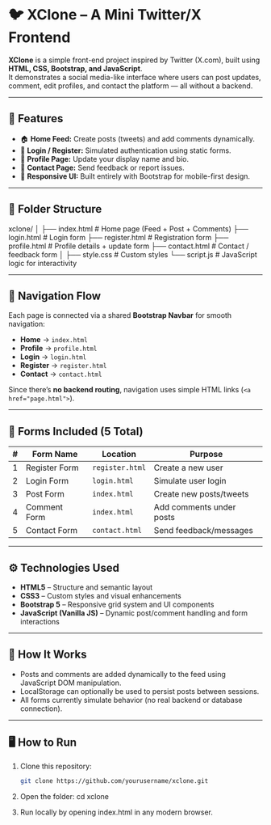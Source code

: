 # 🐦 XClone – A Mini Twitter/X Frontend

**XClone** is a simple front-end project inspired by Twitter (X.com), built using **HTML, CSS, Bootstrap, and JavaScript**.  
It demonstrates a social media-like interface where users can post updates, comment, edit profiles, and contact the platform — all without a backend.

---

## 🚀 Features

- 🏠 **Home Feed:** Create posts (tweets) and add comments dynamically.  
- 🔑 **Login / Register:** Simulated authentication using static forms.  
- 👤 **Profile Page:** Update your display name and bio.  
- 💬 **Contact Page:** Send feedback or report issues.  
- 🌙 **Responsive UI:** Built entirely with Bootstrap for mobile-first design.  

---

## 📁 Folder Structure

xclone/
│
├── index.html # Home page (Feed + Post + Comments)
├── login.html # Login form
├── register.html # Registration form
├── profile.html # Profile details + update form
├── contact.html # Contact / feedback form
│
├── style.css # Custom styles
└── script.js # JavaScript logic for interactivity


---

## 🧭 Navigation Flow

Each page is connected via a shared **Bootstrap Navbar** for smooth navigation:

- **Home** → `index.html`  
- **Profile** → `profile.html`  
- **Login** → `login.html`  
- **Register** → `register.html`  
- **Contact** → `contact.html`

Since there’s **no backend routing**, navigation uses simple HTML links (`<a href="page.html">`).

---

## 🧩 Forms Included (5 Total)

| # | Form Name | Location | Purpose |
|---|------------|-----------|----------|
| 1 | Register Form | `register.html` | Create a new user |
| 2 | Login Form | `login.html` | Simulate user login |
| 3 | Post Form | `index.html` | Create new posts/tweets |
| 4 | Comment Form | `index.html` | Add comments under posts |
| 5 | Contact Form | `contact.html` | Send feedback/messages |

---

## ⚙️ Technologies Used

- **HTML5** – Structure and semantic layout  
- **CSS3** – Custom styles and visual enhancements  
- **Bootstrap 5** – Responsive grid system and UI components  
- **JavaScript (Vanilla JS)** – Dynamic post/comment handling and form interactions  

---

## 🧠 How It Works

- Posts and comments are added dynamically to the feed using JavaScript DOM manipulation.  
- LocalStorage can optionally be used to persist posts between sessions.  
- All forms currently simulate behavior (no real backend or database connection).  

---

## 🖥️ How to Run

1. Clone this repository:
   ```bash
   git clone https://github.com/yourusername/xclone.git

2. Open the folder:
    cd xclone

3. Run locally by opening index.html in any modern browser.
